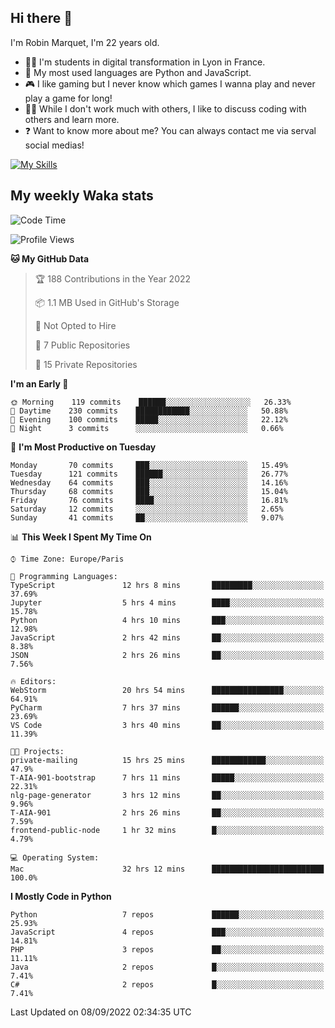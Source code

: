 ## Hi there 👋

I'm Robin Marquet, I'm 22 years old.

- 👨‍💻 I'm students in digital transformation in Lyon in France.
- 🌱 My most used languages are Python and JavaScript.
- 🎮 I like gaming but I never know which games I wanna play and never play a game for long!
- 👯‍♀️ While I don't work much with others, I like to discuss coding with others and learn more.
- ❓ Want to know more about me? You can always contact me via serval social medias!

[![My Skills](https://skillicons.dev/icons?i=js,html,css,docker,express,figma,firebase,graphql,mongodb,mysql,nodejs,py,react,ts,vue)](https://skillicons.dev)

## My weekly Waka stats

<!--START_SECTION:waka-->
![Code Time](http://img.shields.io/badge/Code%20Time-2%2C176%20hrs%2051%20mins-blue)

![Profile Views](http://img.shields.io/badge/Profile%20Views-0-blue)

**🐱 My GitHub Data** 

> 🏆 188 Contributions in the Year 2022
 > 
> 📦 1.1 MB Used in GitHub's Storage 
 > 
> 🚫 Not Opted to Hire
 > 
> 📜 7 Public Repositories 
 > 
> 🔑 15 Private Repositories  
 > 
**I'm an Early 🐤** 

```text
🌞 Morning    119 commits    ██████░░░░░░░░░░░░░░░░░░░   26.33% 
🌆 Daytime    230 commits    ████████████░░░░░░░░░░░░░   50.88% 
🌃 Evening    100 commits    █████░░░░░░░░░░░░░░░░░░░░   22.12% 
🌙 Night      3 commits      ░░░░░░░░░░░░░░░░░░░░░░░░░   0.66%

```
📅 **I'm Most Productive on Tuesday** 

```text
Monday       70 commits     ███░░░░░░░░░░░░░░░░░░░░░░   15.49% 
Tuesday      121 commits    ██████░░░░░░░░░░░░░░░░░░░   26.77% 
Wednesday    64 commits     ███░░░░░░░░░░░░░░░░░░░░░░   14.16% 
Thursday     68 commits     ███░░░░░░░░░░░░░░░░░░░░░░   15.04% 
Friday       76 commits     ████░░░░░░░░░░░░░░░░░░░░░   16.81% 
Saturday     12 commits     ░░░░░░░░░░░░░░░░░░░░░░░░░   2.65% 
Sunday       41 commits     ██░░░░░░░░░░░░░░░░░░░░░░░   9.07%

```


📊 **This Week I Spent My Time On** 

```text
⌚︎ Time Zone: Europe/Paris

💬 Programming Languages: 
TypeScript               12 hrs 8 mins       █████████░░░░░░░░░░░░░░░░   37.69% 
Jupyter                  5 hrs 4 mins        ████░░░░░░░░░░░░░░░░░░░░░   15.78% 
Python                   4 hrs 10 mins       ███░░░░░░░░░░░░░░░░░░░░░░   12.98% 
JavaScript               2 hrs 42 mins       ██░░░░░░░░░░░░░░░░░░░░░░░   8.38% 
JSON                     2 hrs 26 mins       ██░░░░░░░░░░░░░░░░░░░░░░░   7.56%

🔥 Editors: 
WebStorm                 20 hrs 54 mins      ████████████████░░░░░░░░░   64.91% 
PyCharm                  7 hrs 37 mins       ██████░░░░░░░░░░░░░░░░░░░   23.69% 
VS Code                  3 hrs 40 mins       ██░░░░░░░░░░░░░░░░░░░░░░░   11.39%

🐱‍💻 Projects: 
private-mailing          15 hrs 25 mins      ████████████░░░░░░░░░░░░░   47.9% 
T-AIA-901-bootstrap      7 hrs 11 mins       █████░░░░░░░░░░░░░░░░░░░░   22.31% 
nlg-page-generator       3 hrs 12 mins       ██░░░░░░░░░░░░░░░░░░░░░░░   9.96% 
T-AIA-901                2 hrs 26 mins       ██░░░░░░░░░░░░░░░░░░░░░░░   7.59% 
frontend-public-node     1 hr 32 mins        █░░░░░░░░░░░░░░░░░░░░░░░░   4.79%

💻 Operating System: 
Mac                      32 hrs 12 mins      █████████████████████████   100.0%

```

**I Mostly Code in Python** 

```text
Python                   7 repos             ██████░░░░░░░░░░░░░░░░░░░   25.93% 
JavaScript               4 repos             ███░░░░░░░░░░░░░░░░░░░░░░   14.81% 
PHP                      3 repos             ██░░░░░░░░░░░░░░░░░░░░░░░   11.11% 
Java                     2 repos             █░░░░░░░░░░░░░░░░░░░░░░░░   7.41% 
C#                       2 repos             █░░░░░░░░░░░░░░░░░░░░░░░░   7.41%

```



 Last Updated on 08/09/2022 02:34:35 UTC
<!--END_SECTION:waka-->
